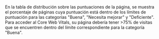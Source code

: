 En la tabla de distribución sobre las puntuaciones de la página, se muestra el porcentaje de páginas cuya puntuación está dentro de los límites de puntuación para las categorías "Buena", "Necesita mejorar" y "Deficiente". Para acceder al Core Web Vitals, su página debería tener >75% de visitas que se encuentren dentro del límite correspondiente para la categoría "Buena".
